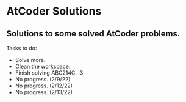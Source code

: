 # AtCoder Solutions
 Solutions to some solved AtCoder problems.
------------------------------------------
Tasks to do:
- Solve more.
- Clean the workspace.
- Finish solving ABC214C. :3
- No progress. (2/9/22)
- No progress. (2/12/22)
- No progress. (2/13/22)
